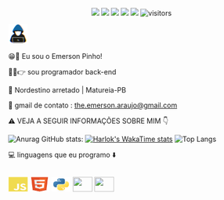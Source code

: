 <!--   my-icons -->
<p align="center">
    <a href="https://github.com/Emerson10110/Emerson10110"><img src="https://img.shields.io/badge/status-updating-brightgreen.svg"></a>
    <a href="https://github.com/python/cpython"><img src="https://img.shields.io/badge/Python-3.12-FF1493.svg"></a>
    <a href="https://github.com/Emerson10110/Emerson10110/graphs/contributors"><img src="https://img.shields.io/github/contributors/BEPb/BEPb?color=blue"></a>
    <a href="https://github.com/Emerson10110/Emerson10110/stargazers"><img src="https://img.shields.io/github/stars/Emerson10110/Emerson10110 svg?logo=github"></a>
    <a href="https://github.com/Emerson10110/Emerson10110/network/members"><img src="https://img.shields.io/github/forksh/Emerson10110/Emerson10110.svg?color=blue&logo=github"></a>
    <img src="https://visitor-badge.laobi.icu/badge?page_id=Emerson10110.Emerson10110" alt="visitors"/>   
</p>
  
<!--   my-skils -->
<img src = "https://github.com/0xAbdulKhalid/0xAbdulKhalid/raw/main/assets/mdImages/about_me.gif" width = 40px />

😁👋 Eu sou o Emerson Pinho! 

🧑‍💻👉 sou programador back-end

🌵 Nordestino arretado | Matureia-PB

📧 gmail de contato : the.emerson.araujo@gmail.com 

⚠️ VEJA A SEGUIR INFORMAÇÕES SOBRE MIM 👇

![Anurag GitHub stats:](https://github-readme-stats.vercel.app/api?username=Emerson10110&show_icons=true&theme=dark)
[![Harlok's WakaTime stats](https://github-readme-stats.vercel.app/api/wakatime?username=Emerson10110)](https://whatsapp.com/channel/0029VaIaixSISTkI6AtJSk3T)
![Top Langs](https://github-readme-stats.vercel.app/api/top-langs/?username=Emerson10110&hide_progress=true)

💻 linguagens que eu programo ⬇️

<div style="display: inline_block"><br>
  <img align="center" alt="Rafa-Js" height="30" width="40" src="https://raw.githubusercontent.com/devicons/devicon/master/icons/javascript/javascript-plain.svg">
  <img align="center" alt="Rafa-HTML" height="30" width="40" src="https://raw.githubusercontent.com/devicons/devicon/master/icons/html5/html5-original.svg">
  <img align="center" alt="Rafa-Python" height="30" width="40" src="https://raw.githubusercontent.com/devicons/devicon/master/icons/python/python-original.svg">
 <img align="center" height="30" width="40" src="https://cdn.jsdelivr.net/gh/devicons/devicon@latest/icons/java/java-plain-wordmark.svg">
<img align="center" height="30" width="40" src="https://cdn.jsdelivr.net/gh/devicons/devicon@latest/icons/php/php-original.svg" /><p align="center">
    

